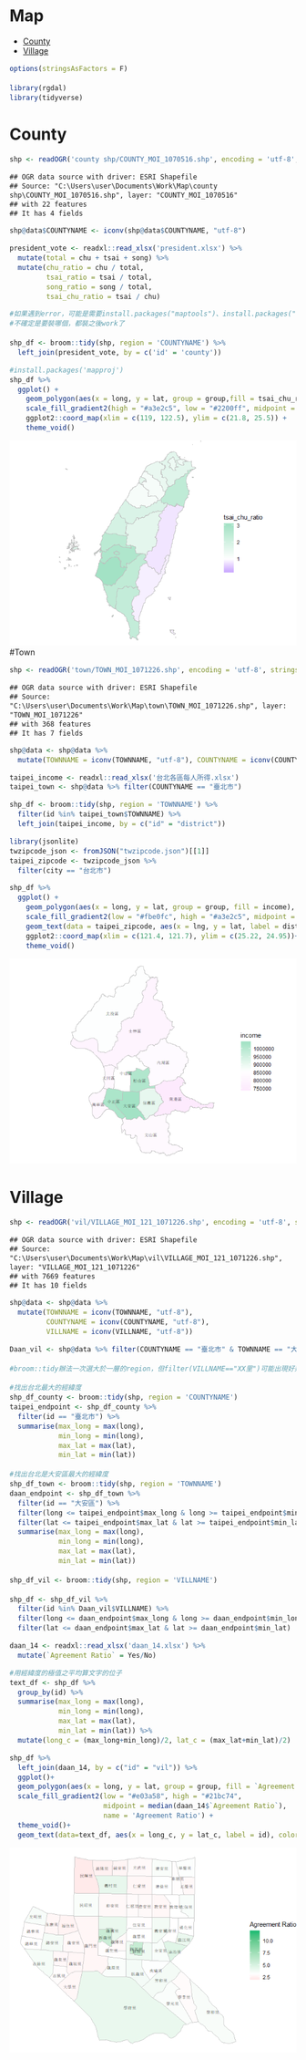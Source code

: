 Map
================

-   [County](#county)
-   [Village](#village)

``` r
options(stringsAsFactors = F)

library(rgdal)
library(tidyverse)
```

County
======

``` r
shp <- readOGR('county shp/COUNTY_MOI_1070516.shp', encoding = 'utf-8', stringsAsFactors = F)
```

    ## OGR data source with driver: ESRI Shapefile 
    ## Source: "C:\Users\user\Documents\Work\Map\county shp\COUNTY_MOI_1070516.shp", layer: "COUNTY_MOI_1070516"
    ## with 22 features
    ## It has 4 fields

``` r
shp@data$COUNTYNAME <- iconv(shp@data$COUNTYNAME, "utf-8")
```

``` r
president_vote <- readxl::read_xlsx('president.xlsx') %>% 
  mutate(total = chu + tsai + song) %>% 
  mutate(chu_ratio = chu / total,
         tsai_ratio = tsai / total,
         song_ratio = song / total,
         tsai_chu_ratio = tsai / chu)
```

``` r
#如果遇到error，可能是需要install.packages("maptools")、install.packages("rgeos")
#不確定是要裝哪個，都裝之後work了

shp_df <- broom::tidy(shp, region = 'COUNTYNAME') %>% 
  left_join(president_vote, by = c('id' = 'county'))
```

``` r
#install.packages('mapproj')
shp_df %>% 
  ggplot() + 
    geom_polygon(aes(x = long, y = lat, group = group,fill = tsai_chu_ratio), colour = 'gray')+
    scale_fill_gradient2(high = "#a3e2c5", low = "#2200ff", midpoint = 1) +
    ggplot2::coord_map(xlim = c(119, 122.5), ylim = c(21.8, 25.5)) +
    theme_void()
```

![](figs/mapsunnamed-chunk-6-1.png) \#Town

``` r
shp <- readOGR('town/TOWN_MOI_1071226.shp', encoding = 'utf-8', stringsAsFactors = F)
```

    ## OGR data source with driver: ESRI Shapefile 
    ## Source: "C:\Users\user\Documents\Work\Map\town\TOWN_MOI_1071226.shp", layer: "TOWN_MOI_1071226"
    ## with 368 features
    ## It has 7 fields

``` r
shp@data <- shp@data %>% 
  mutate(TOWNNAME = iconv(TOWNNAME, "utf-8"), COUNTYNAME = iconv(COUNTYNAME, "utf-8"))
```

``` r
taipei_income <- readxl::read_xlsx('台北各區每人所得.xlsx') 
taipei_town <- shp@data %>% filter(COUNTYNAME == "臺北市")
```

``` r
shp_df <- broom::tidy(shp, region = 'TOWNNAME') %>% 
  filter(id %in% taipei_town$TOWNNAME) %>% 
  left_join(taipei_income, by = c("id" = "district"))
```

``` r
library(jsonlite)
twzipcode_json <- fromJSON("twzipcode.json")[[1]]
taipei_zipcode <- twzipcode_json %>% 
  filter(city == "台北市")
```

``` r
shp_df %>% 
  ggplot() + 
    geom_polygon(aes(x = long, y = lat, group = group, fill = income), colour = 'gray')+
    scale_fill_gradient2(low = "#fbe0fc", high = "#a3e2c5", midpoint = median(shp_df$income))+
    geom_text(data = taipei_zipcode, aes(x = lng, y = lat, label = district), color = "black", size = 2.5)+
    ggplot2::coord_map(xlim = c(121.4, 121.7), ylim = c(25.22, 24.95))+
    theme_void()
```

![](figs/mapsunnamed-chunk-11-1.png)

Village
=======

``` r
shp <- readOGR('vil/VILLAGE_MOI_121_1071226.shp', encoding = 'utf-8', stringsAsFactors = F)
```

    ## OGR data source with driver: ESRI Shapefile 
    ## Source: "C:\Users\user\Documents\Work\Map\vil\VILLAGE_MOI_121_1071226.shp", layer: "VILLAGE_MOI_121_1071226"
    ## with 7669 features
    ## It has 10 fields

``` r
shp@data <- shp@data %>% 
  mutate(TOWNNAME = iconv(TOWNNAME, "utf-8"),
         COUNTYNAME = iconv(COUNTYNAME, "utf-8"),
         VILLNAME = iconv(VILLNAME, "utf-8"))
```

``` r
Daan_vil <- shp@data %>% filter(COUNTYNAME == "臺北市" & TOWNNAME == "大安區")

#broom::tidy辦法一次選大於一層的region，但filter(VILLNAME=="XX里")可能出現好幾個同樣名字的里，沒辦法限制在大安區。上面畫台北市的圖的時候是在最後畫圖階段才把多出的區域剪掉，這次則是先選出台北市最大的經緯度，再選出大安區最大可能的經緯度，最後選出所有在大安區的里時，再把不再這個經緯度範圍的里(也就是名字相同但不是台北市大安區的里)篩除

#找出台北最大的經緯度
shp_df_county <- broom::tidy(shp, region = 'COUNTYNAME')
taipei_endpoint <- shp_df_county %>%
  filter(id == "臺北市") %>% 
  summarise(max_long = max(long),
            min_long = min(long),
            max_lat = max(lat),
            min_lat = min(lat))

#找出台北是大安區最大的經緯度
shp_df_town <- broom::tidy(shp, region = 'TOWNNAME')
daan_endpoint <- shp_df_town %>% 
  filter(id == "大安區") %>% 
  filter(long <= taipei_endpoint$max_long & long >= taipei_endpoint$min_long) %>% 
  filter(lat <= taipei_endpoint$max_lat & lat >= taipei_endpoint$min_lat) %>% 
  summarise(max_long = max(long),
            min_long = min(long),
            max_lat = max(lat),
            min_lat = min(lat))

shp_df_vil <- broom::tidy(shp, region = 'VILLNAME') 

shp_df <- shp_df_vil %>%
  filter(id %in% Daan_vil$VILLNAME) %>% 
  filter(long <= daan_endpoint$max_long & long >= daan_endpoint$min_long) %>% 
  filter(lat <= daan_endpoint$max_lat & lat >= daan_endpoint$min_lat)
```

``` r
daan_14 <- readxl::read_xlsx('daan_14.xlsx') %>% 
  mutate(`Agreement Ratio` = Yes/No)
```

``` r
#用經緯度的極值之平均算文字的位子
text_df <- shp_df %>% 
  group_by(id) %>% 
  summarise(max_long = max(long),
            min_long = min(long),
            max_lat = max(lat),
            min_lat = min(lat)) %>% 
  mutate(long_c = (max_long+min_long)/2, lat_c = (max_lat+min_lat)/2)
```

``` r
shp_df %>% 
  left_join(daan_14, by = c("id" = "vil")) %>% 
  ggplot()+
  geom_polygon(aes(x = long, y = lat, group = group, fill = `Agreement Ratio`), colour = 'gray') + 
  scale_fill_gradient2(low = "#e03a58", high = "#21bc74",
                       midpoint = median(daan_14$`Agreement Ratio`),
                       name = 'Agreement Ratio') +
  theme_void()+
  geom_text(data=text_df, aes(x = long_c, y = lat_c, label = id), color = "black", size = 2.5)
```

![](figs/mapsunnamed-chunk-16-1.png)
